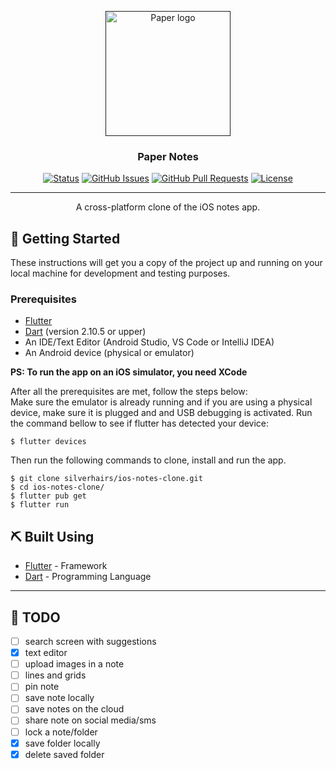 <p align="center">
  <a href="" rel="noopener">
 <img width=200px height=200px src="https://github.com/silverhairs/ios-notes-clone/blob/main/assets/images/logo.png" alt="Paper logo"></a>
</p>

<h3 align="center">Paper Notes</h3>

<div align="center">

[![Status](https://img.shields.io/badge/status-active-success.svg)]()
[![GitHub Issues](https://img.shields.io/github/issues/silverhairs/ios-notes-clone.svg)](https://github.com/silverhairs/ios-notes-clone/issues)
[![GitHub Pull Requests](https://img.shields.io/github/issues-pr/silverhairs/ios-notes-clone.svg)](https://github.com/silverhairs/ios-notes-clone/pulls)
[![License](https://img.shields.io/badge/License-Apache%202.0-blue.svg)](https://opensource.org/licenses/Apache-2.0)

</div>

---

<p align="center"> A cross-platform clone of the iOS notes app.
    <br> 
</p>

## 🏁 Getting Started <a name = "getting_started"></a>

These instructions will get you a copy of the project up and running on your local machine for development and testing purposes.

### Prerequisites

- [Flutter](https://flutter.dev)
- [Dart](https://dart.dev/) (version 2.10.5 or upper)
- An IDE/Text Editor (Android Studio, VS Code or IntelliJ IDEA)
- An Android device (physical or emulator)

**PS: To run the app on an iOS simulator, you need XCode**

After all the prerequisites are met, follow the steps below: <br/>
Make sure the emulator is already running and if you are using a physical device, make sure it is plugged and and USB debugging is activated. Run the command bellow to see if flutter has detected your device:

```
$ flutter devices
```

Then run the following commands to clone, install and run the app.

```
$ git clone silverhairs/ios-notes-clone.git
$ cd ios-notes-clone/
$ flutter pub get
$ flutter run
```


## ⛏️ Built Using <a name = "built_using"></a>

- [Flutter](https://www.flutter.dev/) - Framework
- [Dart](https://dart.dev/) - Programming Language

---

## 📝 TODO

- [ ] search screen with suggestions
- [x] text editor
- [ ] upload images in a note
- [ ] lines and grids
- [ ] pin note
- [ ] save note locally
- [ ] save notes on the cloud
- [ ] share note on social media/sms
- [ ] lock a note/folder
- [x] save folder locally
- [x] delete saved folder
